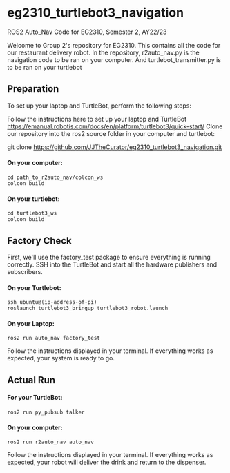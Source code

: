 # eg2310_turtlebot3_navigation
ROS2 Auto_Nav Code for EG2310, Semester 2, AY22/23

Welcome to Group 2's repository for EG2310. This contains all the code for our restaurant delivery robot.
In the repository, r2auto_nav.py is the navigation code to be ran on your computer. And turtlebot_transmitter.py is to be ran on your turtlebot

## Preparation
To set up your laptop and TurtleBot, perform the following steps:

Follow the instructions here to set up your laptop and TurtleBot https://emanual.robotis.com/docs/en/platform/turtlebot3/quick-start/
    Clone our repository into the ros2 source folder in your computer and turtlebot:

git clone https://github.com/JJTheCurator/eg2310_turtlebot3_navigation.git

#### On your computer:
    cd path_to_r2auto_nav/colcon_ws
    colcon build

#### On your turtlebot:
    cd turtlebot3_ws
    colcon build


## Factory Check
First, we'll use the factory_test package to ensure everything is running correctly. SSH into the TurtleBot and start all the hardware publishers and subscribers.

#### On your Turtlebot:

    ssh ubuntu@(ip-address-of-pi)
    roslaunch turtlebot3_bringup turtlebot3_robot.launch

#### On your Laptop:

    ros2 run auto_nav factory_test
  Follow the instructions displayed in your terminal. If everything works as expected, your system is ready to go.

## Actual Run
#### For your TurtleBot:
    ros2 run py_pubsub talker

#### On your computer:
    ros2 run r2auto_nav auto_nav
  Follow the instructions displayed in your terminal. If everything works as expected, your robot will deliver the drink and return to the dispenser.
